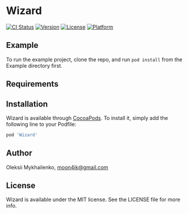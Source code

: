 # Wizard

[![CI Status](https://img.shields.io/travis/moon4ik@gmail.com/Wizard.svg?style=flat)](https://travis-ci.org/moon4ik@gmail.com/Wizard)
[![Version](https://img.shields.io/cocoapods/v/Wizard.svg?style=flat)](https://cocoapods.org/pods/Wizard)
[![License](https://img.shields.io/cocoapods/l/Wizard.svg?style=flat)](https://cocoapods.org/pods/Wizard)
[![Platform](https://img.shields.io/cocoapods/p/Wizard.svg?style=flat)](https://cocoapods.org/pods/Wizard)

## Example

To run the example project, clone the repo, and run `pod install` from the Example directory first.

## Requirements

## Installation

Wizard is available through [CocoaPods](https://cocoapods.org). To install
it, simply add the following line to your Podfile:

```ruby
pod 'Wizard'
```

## Author

Oleksii Mykhailenko, moon4ik@gmail.com

## License

Wizard is available under the MIT license. See the LICENSE file for more info.
